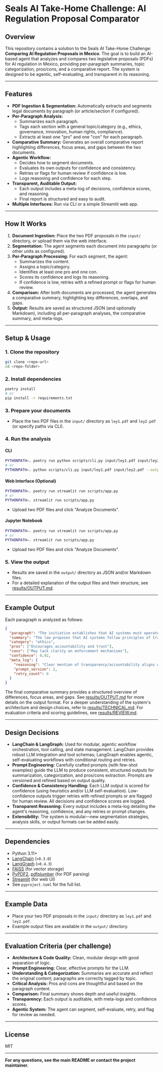 # Seals AI Take-Home Challenge: AI Regulation Proposal Comparator

## Overview
This repository contains a solution to the Seals AI Take-Home Challenge: **Comparing AI Regulation Proposals in Mexico**. The goal is to build an AI-based agent that analyzes and compares two legislative proposals (PDFs) for AI regulation in Mexico, providing per-paragraph summaries, topic categorization, pros/cons, and a comparative report. The system is designed to be agentic, self-evaluating, and transparent in its reasoning.

---

## Features

- **PDF Ingestion & Segmentation:** Automatically extracts and segments legal documents by paragraph (or article/section if configured).
- **Per-Paragraph Analysis:**
  - Summarizes each paragraph.
  - Tags each section with a general topic/category (e.g., ethics, governance, innovation, human rights, compliance).
  - Extracts at least one "pro" and one "con" for each paragraph.
- **Comparative Summary:** Generates an overall comparative report highlighting differences, focus areas, and gaps between the two documents.
- **Agentic Workflow:**
  - Decides how to segment documents.
  - Evaluates its own outputs for confidence and consistency.
  - Retries or flags for human review if confidence is low.
  - Logs reasoning and confidence for each step.
- **Transparent, Auditable Output:**
  - Each output includes a meta-log of decisions, confidence scores, and reasoning.
  - Final report is structured and easy to audit.
- **Multiple Interfaces:** Run via CLI or a simple Streamlit web app.

---

## How It Works

1. **Document Ingestion:** Place the two PDF proposals in the `input/` directory, or upload them via the web interface.
2. **Segmentation:** The agent segments each document into paragraphs (or other units as configured).
3. **Per-Paragraph Processing:** For each segment, the agent:
   - Summarizes the content.
   - Assigns a topic/category.
   - Identifies at least one pro and one con.
   - Scores its confidence and logs its reasoning.
   - If confidence is low, retries with a refined prompt or flags for human review.
4. **Comparison:** After both documents are processed, the agent generates a comparative summary, highlighting key differences, overlaps, and gaps.
5. **Output:** Results are saved as structured JSON (and optionally Markdown), including all per-paragraph analyses, the comparative summary, and meta-logs.

---

## Setup & Usage

### 1. Clone the repository

```bash
git clone <repo-url>
cd <repo-folder>
```

### 2. Install dependencies

```bash
poetry install
# or
pip install -r requirements.txt
```

### 3. Prepare your documents

- Place the two PDF files in the `input/` directory as `ley1.pdf` and `ley2.pdf` (or specify paths via CLI).

### 4. Run the analysis

#### CLI

```bash
PYTHONPATH=. poetry run python scripts/cli.py input/ley1.pdf input/ley2.pdf --output output/final_result.json
# or
PYTHONPATH=. python scripts/cli.py input/ley1.pdf input/ley2.pdf --output output/final_result.json
```

#### Web Interface (Optional)

```bash
PYTHONPATH=. poetry run streamlit run scripts/app.py
# or
PYTHONPATH=. streamlit run scripts/app.py
```
- Upload two PDF files and click "Analyze Documents".

#### Jupyter Notebook

```bash
PYTHONPATH=. poetry run streamlit run scripts/app.py
# or
PYTHONPATH=. streamlit run scripts/app.py
```
- Upload two PDF files and click "Analyze Documents".

### 5. View the output

- Results are saved in the `output/` directory as JSON and/or Markdown files.
- For a detailed explanation of the output files and their structure, see [results/OUTPUT.md](results/OUTPUT.md).

---

## Example Output

Each paragraph is analyzed as follows:

```json
{
  "paragraph": "The initiative establishes that AI systems must operate under principles of transparency and accountability.",
  "summary": "The law proposes that AI systems follow principles of transparency and responsibility.",
  "category": "ethics",
  "pros": ["Encourages accountability and trust"],
  "cons": ["May lack clarity on enforcement mechanisms"],
  "confidence": 0.92,
  "meta_log": {
    "reasoning": "Clear mention of transparency/accountability aligns with ethics; pro/con based on standard legal analysis.",
    "prompt_version": 2,
    "retry_count": 0
  }
}
```
The final comparative summary provides a structured overview of differences, focus areas, and gaps. See [results/OUTPUT.md](results/OUTPUT.md) for more details on the output format. For a deeper understanding of the system's architecture and design choices, refer to [results/TECHNICAL.md](results/TECHNICAL.md). For evaluation criteria and scoring guidelines, see [results/REVIEW.md](results/REVIEW.md).

---

## Design Decisions

- **LangChain & LangGraph:** Used for modular, agentic workflow orchestration, tool calling, and state management. LangChain provides robust LLM integration and tool schemas; LangGraph enables agentic, self-evaluating workflows with conditional routing and retries.
- **Prompt Engineering:** Carefully crafted prompts (with few-shot examples) guide the LLM to produce consistent, structured outputs for summarization, categorization, and pros/cons extraction. Prompts are versioned and refined based on output quality.
- **Confidence & Consistency Handling:** Each LLM output is scored for confidence (using heuristics and/or LLM self-evaluation). Low-confidence outputs trigger retries with refined prompts or are flagged for human review. All decisions and confidence scores are logged.
- **Transparent Reasoning:** Every output includes a meta-log detailing the agent's reasoning, confidence, and any retries or prompt changes.
- **Extensibility:** The system is modular—new segmentation strategies, analysis skills, or output formats can be added easily.

---

## Dependencies

- Python 3.11+
- [LangChain](https://python.langchain.com/) (`>0.3.0`)
- [LangGraph](https://langchain-ai.github.io/langgraph/) (`>0.4.3`)
- [FAISS](https://github.com/facebookresearch/faiss) (for vector storage)
- [PyPDF2](https://pypi.org/project/PyPDF2/), [pdfplumber](https://github.com/jsvine/pdfplumber) (for PDF parsing)
- [Streamlit](https://streamlit.io/) (for web UI)
- See `pyproject.toml` for the full list.

---

## Example Data

- Place your two PDF proposals in the `input/` directory as `ley1.pdf` and `ley2.pdf`.
- Example output files are available in the `output/` directory.

---

## Evaluation Criteria (per challenge)

- **Architecture & Code Quality:** Clean, modular design with good separation of logic.
- **Prompt Engineering:** Clear, effective prompts for the LLM.
- **Understanding & Categorization:** Summaries are accurate and reflect the original content; paragraphs are correctly tagged by topic.
- **Critical Analysis:** Pros and cons are thoughtful and based on the paragraph content.
- **Comparison:** Final summary shows depth and useful insights.
- **Transparency:** Each output is auditable, with meta-logs and confidence scores.
- **Agentic System:** The agent can segment, self-evaluate, retry, and flag for review as needed.

---

## License

MIT

---

**For any questions, see the main README or contact the project maintainer.**